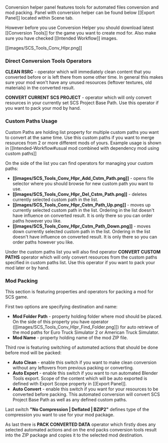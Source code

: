 Conversion helper panel features tools for automated files conversion and mod packing. Panel with conversion helper can be found below [[Export Panel]] located within Scene tab.

However before you use Conversion Helper you should download latest [[Conversion Tools]] for the game you want to create mod for. Also make sure you have checked [[Intended Workflow]] images.

[[images/SCS_Tools_Conv_Hlpr.png]]

### Direct Conversion Tools Operators

**CLEAN RSRC** - operator which will immediately clean content that you converted before or is left there from some other time. In general this makes sure your mod won't have any unused resources (leftover textures, old materials) in the converted result.

**CONVERT CURRENT SCS PROJECT** - operator which will only convert resources in your currently set SCS Project Base Path. Use this operator if you want to pack your mod by hand.

### Custom Paths Usage

Custom Paths are holding list property for multiple custom paths you want to convert at the same time. Use this custom paths if you want to merge resources from 2 or more different mods of yours. Example usage is shown in [[Intended-Workflow#usual mod combined with dependency mod using custom paths]]

On the side of the list you can find operators for managing your custom paths:
* **[[images/SCS_Tools_Conv_Hlpr_Add_Cstm_Path.png]]** - opens file selector where you should browse for new custom path you want to use.
* **[[images/SCS_Tools_Conv_Hlpr_Del_Cstm_Path.png]]** - deletes currently selected custom path in the list.
* **[[images/SCS_Tools_Conv_Hlpr_Cstm_Path_Up.png]]** - moves up currently selected custom path in the list. Ordering in the list doesn't have influence on converted result. It is only there so you can order paths however you like.
* **[[images/SCS_Tools_Conv_Hlpr_Cstm_Path_Down.png]]** - moves down currently selected custom path in the list. Ordering in the list doesn't have influence on converted result. It is only there so you can order paths however you like.

Under the custom paths list you will also find operator **CONVERT CUSTOM PATHS** operator which will only convert resources from the custom paths specified in custom paths list. Use this operator if you want to pack your mod later or by hand.


### Mod Packing

This section is featuring properties and operators for packing a mod for SCS game.

First two options are specifying destination and name:
* **Mod Folder Path** - property holding folder where mod should be placed. On the side of this property you have operator ([[images/SCS_Tools_Conv_Hlpr_Find_Folder.png]]) for auto retrieve of the mod paths for Euro Truck Simulator 2 or American Truck Simulator.
* **Mod Name** - property holding name of the mod ZIP file.

Third row is featuring switching of automated actions that should be done before mod will be packed:
* **Auto Clean** - enable this switch if you want to make clean conversion without any leftovers from previous packing or converting.
* **Auto Export** - enable this switch if you want to run automated Blender Tools export. Scope of the content which will be auto exported is defined with Export Scope property in [[Export Panel]].
* **Auto Convert** - enable this switch if you want for your resources to be converted before packing. This automated conversion will convert SCS Project Base Path as well as any defined custom paths.

Last switch **"No Compression | Deflated | BZIP2"** defines type of the compression you want to use for your mod package.

As last there is **PACK CONVERTED DATA** operator which firstly does any selected automated actions and on the end packs conversion tools result into the ZIP package and copies it to the selected mod destination.
